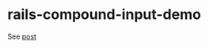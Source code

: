 rails-compound-input-demo
=========================

See [post](http://iany.me/2013/01/rails-compound-input/)
